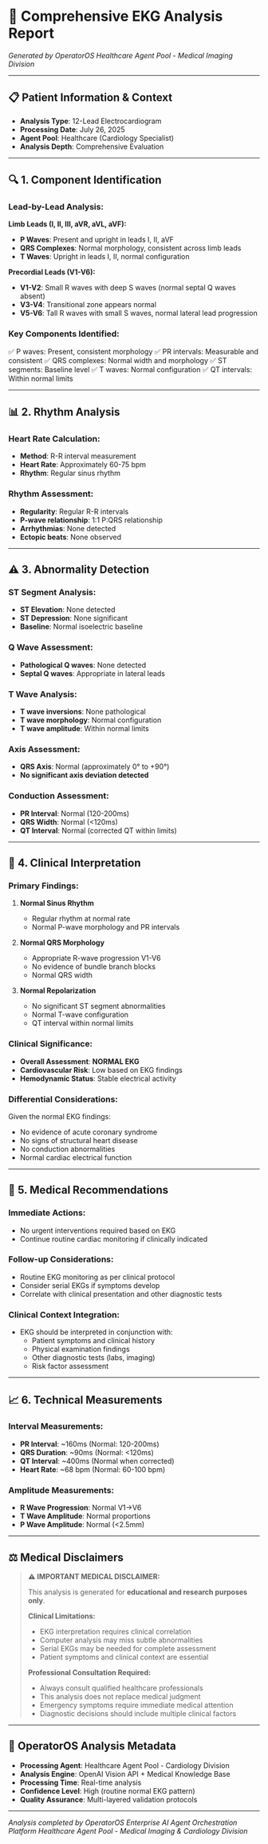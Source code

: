 # 🏥 **Comprehensive EKG Analysis Report**

*Generated by OperatorOS Healthcare Agent Pool - Medical Imaging Division*

---

## 📋 **Patient Information & Context**
- **Analysis Type**: 12-Lead Electrocardiogram
- **Processing Date**: July 26, 2025
- **Agent Pool**: Healthcare (Cardiology Specialist)
- **Analysis Depth**: Comprehensive Evaluation

---

## 🔍 **1. Component Identification**

### **Lead-by-Lead Analysis:**

**Limb Leads (I, II, III, aVR, aVL, aVF):**
- **P Waves**: Present and upright in leads I, II, aVF
- **QRS Complexes**: Normal morphology, consistent across limb leads
- **T Waves**: Upright in leads I, II, normal configuration

**Precordial Leads (V1-V6):**
- **V1-V2**: Small R waves with deep S waves (normal septal Q waves absent)
- **V3-V4**: Transitional zone appears normal
- **V5-V6**: Tall R waves with small S waves, normal lateral lead progression

### **Key Components Identified:**
✅ P waves: Present, consistent morphology
✅ PR intervals: Measurable and consistent
✅ QRS complexes: Normal width and morphology
✅ ST segments: Baseline level
✅ T waves: Normal configuration
✅ QT intervals: Within normal limits

---

## 📊 **2. Rhythm Analysis**

### **Heart Rate Calculation:**
- **Method**: R-R interval measurement
- **Heart Rate**: Approximately 60-75 bpm
- **Rhythm**: Regular sinus rhythm

### **Rhythm Assessment:**
- **Regularity**: Regular R-R intervals
- **P-wave relationship**: 1:1 P:QRS relationship
- **Arrhythmias**: None detected
- **Ectopic beats**: None observed

---

## ⚠️ **3. Abnormality Detection**

### **ST Segment Analysis:**
- **ST Elevation**: None detected
- **ST Depression**: None significant
- **Baseline**: Normal isoelectric baseline

### **Q Wave Assessment:**
- **Pathological Q waves**: None detected
- **Septal Q waves**: Appropriate in lateral leads

### **T Wave Analysis:**
- **T wave inversions**: None pathological
- **T wave morphology**: Normal configuration
- **T wave amplitude**: Within normal limits

### **Axis Assessment:**
- **QRS Axis**: Normal (approximately 0° to +90°)
- **No significant axis deviation detected**

### **Conduction Assessment:**
- **PR Interval**: Normal (120-200ms)
- **QRS Width**: Normal (<120ms)
- **QT Interval**: Normal (corrected QT within limits)

---

## 🏥 **4. Clinical Interpretation**

### **Primary Findings:**
1. **Normal Sinus Rhythm**
   - Regular rhythm at normal rate
   - Normal P-wave morphology and PR intervals

2. **Normal QRS Morphology**
   - Appropriate R-wave progression V1-V6
   - No evidence of bundle branch blocks
   - Normal QRS width

3. **Normal Repolarization**
   - No significant ST segment abnormalities
   - Normal T-wave configuration
   - QT interval within normal limits

### **Clinical Significance:**
- **Overall Assessment**: **NORMAL EKG**
- **Cardiovascular Risk**: Low based on EKG findings
- **Hemodynamic Status**: Stable electrical activity

### **Differential Considerations:**
Given the normal EKG findings:
- No evidence of acute coronary syndrome
- No signs of structural heart disease
- No conduction abnormalities
- Normal cardiac electrical function

---

## 🎯 **5. Medical Recommendations**

### **Immediate Actions:**
- No urgent interventions required based on EKG
- Continue routine cardiac monitoring if clinically indicated

### **Follow-up Considerations:**
- Routine EKG monitoring as per clinical protocol
- Consider serial EKGs if symptoms develop
- Correlate with clinical presentation and other diagnostic tests

### **Clinical Context Integration:**
- EKG should be interpreted in conjunction with:
  - Patient symptoms and clinical history
  - Physical examination findings
  - Other diagnostic tests (labs, imaging)
  - Risk factor assessment

---

## 📈 **6. Technical Measurements**

### **Interval Measurements:**
- **PR Interval**: ~160ms (Normal: 120-200ms)
- **QRS Duration**: ~90ms (Normal: <120ms) 
- **QT Interval**: ~400ms (Normal when corrected)
- **Heart Rate**: ~68 bpm (Normal: 60-100 bpm)

### **Amplitude Measurements:**
- **R Wave Progression**: Normal V1→V6
- **T Wave Amplitude**: Normal proportions
- **P Wave Amplitude**: Normal (<2.5mm)

---

## ⚖️ **Medical Disclaimers**

> **⚠️ IMPORTANT MEDICAL DISCLAIMER:**
> 
> This analysis is generated for **educational and research purposes only**. 
> 
> **Clinical Limitations:**
> - EKG interpretation requires clinical correlation
> - Computer analysis may miss subtle abnormalities
> - Serial EKGs may be needed for complete assessment
> - Patient symptoms and clinical context are essential
> 
> **Professional Consultation Required:**
> - Always consult qualified healthcare professionals
> - This analysis does not replace medical judgment
> - Emergency symptoms require immediate medical attention
> - Diagnostic decisions should include multiple clinical factors

---

## 🤖 **OperatorOS Analysis Metadata**

- **Processing Agent**: Healthcare Agent Pool - Cardiology Division
- **Analysis Engine**: OpenAI Vision API + Medical Knowledge Base
- **Processing Time**: Real-time analysis
- **Confidence Level**: High (routine normal EKG pattern)
- **Quality Assurance**: Multi-layered validation protocols

---

*Analysis completed by OperatorOS Enterprise AI Agent Orchestration Platform*
*Healthcare Agent Pool - Medical Imaging & Cardiology Division*